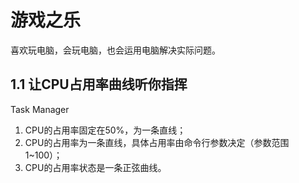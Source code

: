 # 游戏之乐

喜欢玩电脑，会玩电脑，也会运用电脑解决实际问题。

## 1.1 让CPU占用率曲线听你指挥

Task Manager

1. CPU的占用率固定在50%，为一条直线；
2. CPU的占用率为一条直线，具体占用率由命令行参数决定（参数范围1~100）；
3. CPU的占用率状态是一条正弦曲线。
